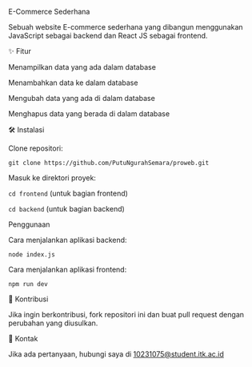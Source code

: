 E-Commerce Sederhana 

Sebuah website E-commerce sederhana yang dibangun menggunakan JavaScript sebagai backend dan React JS sebagai frontend.



✨ Fitur

Menampilkan data yang ada dalam database

Menambahkan data ke dalam database

Mengubah data yang ada di dalam database

Menghapus data yang berada di dalam database



🛠 Instalasi

Clone repositori:

`git clone https://github.com/PutuNgurahSemara/proweb.git`

Masuk ke direktori proyek:

`cd frontend` (untuk bagian frontend)

`cd backend` (untuk bagian backend)

Penggunaan
 
Cara menjalankan aplikasi backend:

`node index.js`

Cara menjalankan aplikasi frontend:

`npm run dev`



🤝 Kontribusi

Jika ingin berkontribusi, fork repositori ini dan buat pull request dengan perubahan yang diusulkan.



📧 Kontak

Jika ada pertanyaan, hubungi saya di 10231075@student.itk.ac.id

